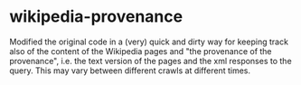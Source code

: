 wikipedia-provenance
====================

Modified the original code in a (very) quick and dirty way for keeping track also of the content of the Wikipedia pages and "the provenance of the provenance", i.e. the text version of the pages and the xml responses to the query. 
This may vary between different crawls at different times.


